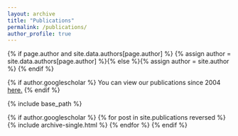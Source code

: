 ```yaml
---
layout: archive
title: "Publications"
permalink: /publications/
author_profile: true
---
```



{% if page.author and site.data.authors[page.author] %}
  {% assign author = site.data.authors[page.author] %}{% else %}{% assign author = site.author %}
{% endif %}

{% if author.googlescholar %}
  You can view our publications since 2004 <u><a href="{{author.googlescholar}}">here</a>.</u>
{% endif %}

{% include base_path %}

{% if author.googlescholar %}
  {% for post in site.publications reversed %}
    {% include archive-single.html %}
  {% endfor %}
{% endif %}

